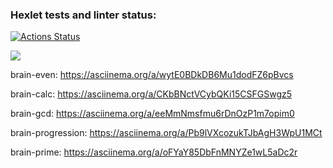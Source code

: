 ### Hexlet tests and linter status:
[![Actions Status](https://github.com/Kogamishinya1995/frontend-project-44/actions/workflows/hexlet-check.yml/badge.svg)](https://github.com/Kogamishinya1995/frontend-project-44/actions)

<a href="https://codeclimate.com/github/Kogamishinya1995/frontend-project-44/maintainability"><img src="https://api.codeclimate.com/v1/badges/2b00b7bc3436b7829ced/maintainability" /></a>

brain-even:
https://asciinema.org/a/wytE0BDkDB6Mu1dodFZ6pBvcs

brain-calc:
https://asciinema.org/a/CKbBNctVCybQKi15CSFGSwgz5

brain-gcd:
https://asciinema.org/a/eeMmNmsfmu6rDnOzP1m7opim0

brain-progression:
https://asciinema.org/a/Pb9lVXcozukTJbAgH3WpU1MCt

brain-prime:
https://asciinema.org/a/oFYaY85DbFnMNYZe1wL5aDc2r